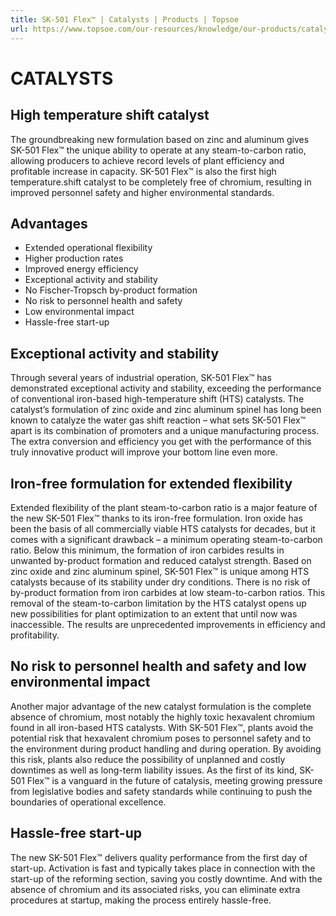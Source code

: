```yaml
---
title: SK-501 Flex™ | Catalysts | Products | Topsoe
url: https://www.topsoe.com/our-resources/knowledge/our-products/catalysts/sk-501-flextm#main-content
---
```


# CATALYSTS

## High temperature shift catalyst

The groundbreaking new formulation based on zinc and aluminum gives SK-501 Flex™ the unique ability to operate at any steam-to-carbon ratio, allowing producers to achieve record levels of plant efficiency and profitable increase in capacity. SK-501 Flex™ is also the first high temperature.shift catalyst to be completely free of chromium, resulting in improved personnel safety and higher environmental standards.

## Advantages

- Extended operational flexibility
- Higher production rates
- Improved energy efficiency
- Exceptional activity and stability
- No Fischer-Tropsch by-product formation
- No risk to personnel health and safety
- Low environmental impact
- Hassle-free start-up

## Exceptional activity and stability

Through several years of industrial operation, SK-501 Flex™ has demonstrated exceptional activity and stability, exceeding the performance of conventional iron-based high-temperature shift (HTS) catalysts. The catalyst’s formulation of zinc oxide and zinc aluminum spinel has long been known to catalyze the water gas shift reaction – what sets SK-501 Flex™ apart is its combination of promoters and a unique manufacturing process. The extra conversion and efficiency you get with the performance of this truly innovative product will improve your bottom line even more.

## Iron-free formulation for extended flexibility

Extended flexibility of the plant steam-to-carbon ratio is a major feature of the new SK-501 Flex™ thanks to its iron-free formulation. Iron oxide has been the basis of all commercially viable HTS catalysts for decades, but it comes with a significant drawback – a minimum operating steam-to-carbon ratio. Below this minimum, the formation of iron carbides results in unwanted by-product formation and reduced catalyst strength. Based on zinc oxide and zinc aluminum spinel, SK-501 Flex™ is unique among HTS catalysts because of its stability under dry conditions. There is no risk of by-product formation from iron carbides at low steam-to-carbon ratios. This removal of the steam-to-carbon limitation by the HTS catalyst opens up new possibilities for plant optimization to an extent that until now was inaccessible. The results are unprecedented improvements in efficiency and profitability.

## No risk to personnel health and safety and low environmental impact

Another major advantage of the new catalyst formulation is the complete absence of chromium, most notably the highly toxic hexavalent chromium found in all iron-based HTS catalysts. With SK-501 Flex™, plants avoid the potential risk that hexavalent chromium poses to personnel safety and to the environment during product handling and during operation. By avoiding this risk, plants also reduce the possibility of unplanned and costly downtimes as well as long-term liability issues. As the first of its kind, SK-501 Flex™ is a vanguard in the future of catalysis, meeting growing pressure from legislative bodies and safety standards while continuing to push the boundaries of operational excellence.

## Hassle-free start-up

The new SK-501 Flex™ delivers quality performance from the first day of start-up. Activation is fast and typically takes place in connection with the start-up of the reforming section, saving you costly downtime. And with the absence of chromium and its associated risks, you can eliminate extra procedures at startup, making the process entirely hassle-free.